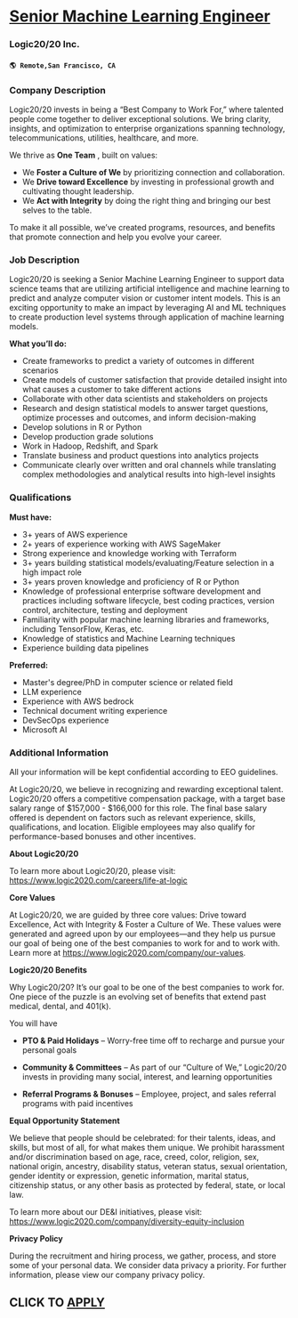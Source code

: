 # [Senior Machine Learning Engineer](https://www.remotewlb.com/apply/senior-machine-learning-engineer-117920)  
### Logic20/20 Inc.  
#### `🌎 Remote,San Francisco, CA`  

### **Company Description**

Logic20/20 invests in being a “Best Company to Work For,” where talented people come together to deliver exceptional solutions. We bring clarity, insights, and optimization to enterprise organizations spanning technology, telecommunications, utilities, healthcare, and more.

We thrive as **One Team** , built on values:

  * We **Foster a Culture of We** by prioritizing connection and collaboration. 
  * We **Drive toward Excellence** by investing in professional growth and cultivating thought leadership. 
  * We **Act with Integrity** by doing the right thing and bringing our best selves to the table. 

To make it all possible, we’ve created programs, resources, and benefits that promote connection and help you evolve your career.

### **Job Description**

Logic20/20 is seeking a Senior Machine Learning Engineer to support data science teams that are utilizing artificial intelligence and machine learning to predict and analyze computer vision or customer intent models. This is an exciting opportunity to make an impact by leveraging AI and ML techniques to create production level systems through application of machine learning models.

**What you’ll do:**

  * Create frameworks to predict a variety of outcomes in different scenarios 
  * Create models of customer satisfaction that provide detailed insight into what causes a customer to take different actions 
  * Collaborate with other data scientists and stakeholders on projects 
  * Research and design statistical models to answer target questions, optimize processes and outcomes, and inform decision-making 
  * Develop solutions in R or Python 
  * Develop production grade solutions 
  * Work in Hadoop, Redshift, and Spark 
  * Translate business and product questions into analytics projects 
  * Communicate clearly over written and oral channels while translating complex methodologies and analytical results into high-level insights 

### **Qualifications**

 **Must have:**

  * 3+ years of AWS experience
  * 2+ years of experience working with AWS SageMaker
  * Strong experience and knowledge working with Terraform
  * 3+ years building statistical models/evaluating/Feature selection in a high impact role 
  * 3+ years proven knowledge and proficiency of R or Python
  * Knowledge of professional enterprise software development and practices including software lifecycle, best coding practices, version control, architecture, testing and deployment 
  * Familiarity with popular machine learning libraries and frameworks, including TensorFlow, Keras, etc. 
  * Knowledge of statistics and Machine Learning techniques 
  * Experience building data pipelines 

**Preferred:**

  * Master's degree/PhD in computer science or related field 
  * LLM experience
  * Experience with AWS bedrock
  * Technical document writing experience
  * DevSecOps experience
  * Microsoft AI

###  **Additional Information**

All your information will be kept confidential according to EEO guidelines.

At Logic20/20, we believe in recognizing and rewarding exceptional talent. Logic20/20 offers a competitive compensation package, with a target base salary range of $157,000 - $166,000 for this role. The final base salary offered is dependent on factors such as relevant experience, skills, qualifications, and location. Eligible employees may also qualify for performance-based bonuses and other incentives.

 **About Logic20/20**

To learn more about Logic20/20, please visit: https://www.logic2020.com/careers/life-at-logic

**Core Values**

At Logic20/20, we are guided by three core values: Drive toward Excellence, Act with Integrity & Foster a Culture of We. These values were generated and agreed upon by our employees—and they help us pursue our goal of being one of the best companies to work for and to work with. Learn more at https://www.logic2020.com/company/our-values.

**Logic20/20 Benefits**

Why Logic20/20? It’s our goal to be one of the best companies to work for. One piece of the puzzle is an evolving set of benefits that extend past medical, dental, and 401(k).

You will have

  * **PTO & Paid Holidays** – Worry-free time off to recharge and pursue your personal goals 

  * **Community & Committees** – As part of our “Culture of We,” Logic20/20 invests in providing many social, interest, and learning opportunities 

  * **Referral Programs & Bonuses** – Employee, project, and sales referral programs with paid incentives 

**Equal Opportunity Statement**

We believe that people should be celebrated: for their talents, ideas, and skills, but most of all, for what makes them unique. We prohibit harassment and/or discrimination based on age, race, creed, color, religion, sex, national origin, ancestry, disability status, veteran status, sexual orientation, gender identity or expression, genetic information, marital status, citizenship status, or any other basis as protected by federal, state, or local law.

To learn more about our DE&I initiatives, please visit: https://www.logic2020.com/company/diversity-equity-inclusion

**Privacy Policy**

During the recruitment and hiring process, we gather, process, and store some of your personal data. We consider data privacy a priority. For further information, please view our company privacy policy.

  
## CLICK TO [APPLY](https://www.remotewlb.com/apply/senior-machine-learning-engineer-117920)

